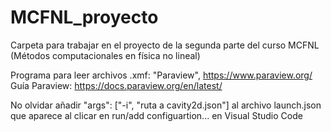 # MCFNL_proyecto

Carpeta para trabajar en el proyecto de la segunda parte del curso MCFNL (Métodos computacionales en física no lineal)

Programa para leer archivos .xmf: "Paraview", https://www.paraview.org/
Guía Paraview: https://docs.paraview.org/en/latest/

No olvidar añadir "args": ["-i", "ruta a cavity2d.json"] al archivo launch.json que aparece al clicar en run/add configuartion... en Visual Studio Code
